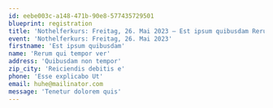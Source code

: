 ```yaml
---
id: eebe003c-a148-471b-90e8-577435729501
blueprint: registration
title: 'Nothelferkurs: Freitag, 26. Mai 2023 – Est ipsum quibusdam Rerum qui tempor ver, huhe@mailinator.com'
event: 'Nothelferkurs: Freitag, 26. Mai 2023'
firstname: 'Est ipsum quibusdam'
name: 'Rerum qui tempor ver'
address: 'Quibusdam non tempor'
zip_city: 'Reiciendis debitis e'
phone: 'Esse explicabo Ut'
email: huhe@mailinator.com
message: 'Tenetur dolorem quis'
---
```

